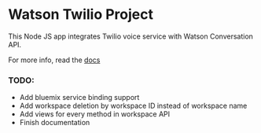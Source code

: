 # Watson Twilio Project

This Node JS app integrates Twilio voice service with Watson Conversation API.

For more info, read the  <a href="https://paulostation.github.io/watson-twilio/">docs</a>

### TODO:
* Add bluemix service binding support
* Add workspace deletion by workspace ID instead of workspace name
* Add views for every method in workspace API
* Finish documentation